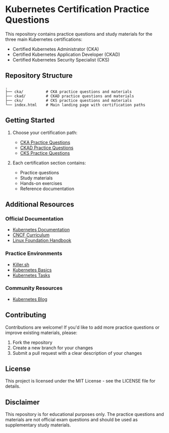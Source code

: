 # Kubernetes Certification Practice Questions

This repository contains practice questions and study materials for the three main Kubernetes certifications:
- Certified Kubernetes Administrator (CKA)
- Certified Kubernetes Application Developer (CKAD)
- Certified Kubernetes Security Specialist (CKS)

## Repository Structure

```
.
├── cka/          # CKA practice questions and materials
├── ckad/         # CKAD practice questions and materials
├── cks/          # CKS practice questions and materials
└── index.html    # Main landing page with certification paths
```

## Getting Started

1. Choose your certification path:
   - [CKA Practice Questions](cka/cka.html)
   - [CKAD Practice Questions](ckad/ckad.html)
   - [CKS Practice Questions](cks/cks.html)

2. Each certification section contains:
   - Practice questions
   - Study materials
   - Hands-on exercises
   - Reference documentation

## Additional Resources

### Official Documentation
- [Kubernetes Documentation](https://kubernetes.io/docs)
- [CNCF Curriculum](https://github.com/cncf/curriculum)
- [Linux Foundation Handbook](https://docs.linuxfoundation.org/tc-docs/certification/lf-handbook2)

### Practice Environments
- [Killer.sh](https://killercoda.com)
- [Kubernetes Basics](https://kubernetes.io/docs/tutorials/kubernetes-basics/)
- [Kubernetes Tasks](https://kubernetes.io/docs/tasks/)

### Community Resources
- [Kubernetes Blog](https://kubernetes.io/blog)

## Contributing

Contributions are welcome! If you'd like to add more practice questions or improve existing materials, please:

1. Fork the repository
2. Create a new branch for your changes
3. Submit a pull request with a clear description of your changes

## License

This project is licensed under the MIT License - see the LICENSE file for details.

## Disclaimer

This repository is for educational purposes only. The practice questions and materials are not official exam questions and should be used as supplementary study materials. 